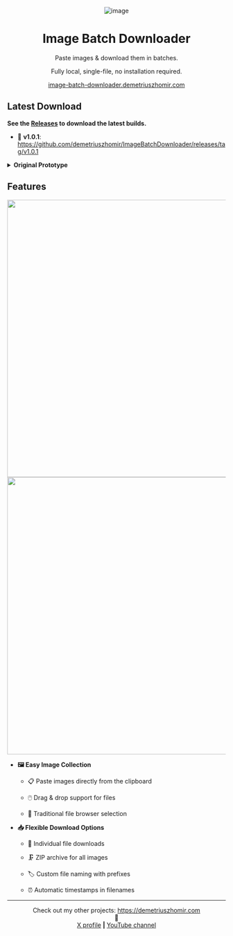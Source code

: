 <div align="center">

![image](https://github.com/user-attachments/assets/fadff3f2-e711-4485-a6dc-2da0b32e661c)

# Image Batch Downloader

Paste images & download them in batches.

Fully local, single-file, no installation required.

[image-batch-downloader.demetriuszhomir.com](https://image-batch-downloader.demetriuszhomir.com)
</div>

## Latest Download

**See the [Releases](https://github.com/demetriuszhomir/ImageBatchDownloader/releases) to download the latest builds.**

- 🌟 **v1.0.1**: https://github.com/demetriuszhomir/ImageBatchDownloader/releases/tag/v1.0.1

<details>
<summary>
<b>Original Prototype</b>
</summary>

Also, you can download the original prototype here: [prototype/ImageBatchDownloader.html](prototype/ImageBatchDownloader.html)
<br>
The prototype is feature-complete and created entirely using GitHub Copilot.

</details>

## Features

<div align="center">
    <img src="https://github.com/user-attachments/assets/9395cae0-f279-4f4f-933b-8a7a3073b915#gh-light-mode-only" width="640" />
    <img src="https://github.com/user-attachments/assets/f6473364-8a49-48d0-98dd-9b79a802cf28#gh-dark-mode-only" width="640" />
</div>

- **🖼️ Easy Image Collection**
    - 📋 Paste images directly from the clipboard

    - 🖱️ Drag & drop support for files
    - 📂 Traditional file browser selection

- **📥 Flexible Download Options**
    - 📄 Individual file downloads

    - 🗜️ ZIP archive for all images
    - 🏷️ Custom file naming with prefixes
    - ⏰ Automatic timestamps in filenames

---

<div align="center">

Check out my other projects: https://demetriuszhomir.com<br>
🔹<br>
[X profile](https://x.com/DemetriusZhomir) <b>|</b> [YouTube channel](https://www.youtube.com/@DemetriusZhomir)

</div>
